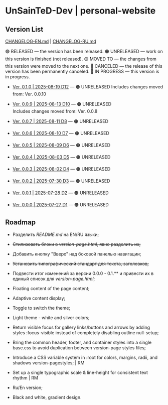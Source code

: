 # UnSainTeD-Dev | personal-website

## Version List

[CHANGELOG-EN.md](CHANGELOG-EN.md) | [CHANGELOG-RU.md](CHANGELOG-RU.md)

🟢 RELEASED — the version has been released.
🟠 UNRELEASED — work on this version is finished (not released).
🟡 MOVED TO — the changes from this version were moved to the next one.
🔴 CANCELED — the release of this version has been permanently canceled.
🔵 IN PROGRESS — this version is in progress.

- [Ver. 0.1.0 | 2025-08-19 D12](CHANGELOG-EN.md#ver-010--2025-08-19---unreleased) — 🟠 UNRELEASED
    Includes changes moved from: Ver. 0.0.10

- [Ver. 0.0.9 | 2025-08-13 D10](CHANGELOG-EN.md#ver-009--2025-08-13---unreleased) — 🟠 UNRELEASED  
    Includes changes moved from: Ver. 0.0.8
- [Ver. 0.0.7 | 2025-08-11 D8](CHANGELOG-EN.md#ver-007--2025-08-11---unreleased) — 🟠 UNRELEASED
- [Ver. 0.0.6 | 2025-08-10 D7](CHANGELOG-EN.md#ver-006--2025-08-10---unreleased) — 🟠 UNRELEASED
- [Ver. 0.0.5 | 2025-08-09 D6](CHANGELOG-EN.md#ver-005--2025-08-09---unreleased) — 🟠 UNRELEASED
- [Ver. 0.0.4 | 2025-08-03 D5](CHANGELOG-EN.md#ver-004--2025-08-03---unreleased) — 🟠 UNRELEASED
- [Ver. 0.0.3 | 2025-08-02 D4](CHANGELOG-EN.md#ver-003--2025-08-02---unreleased) — 🟠 UNRELEASED
- [Ver. 0.0.2 | 2025-07-30 D3](CHANGELOG-EN.md#ver-002--2025-07-30---unreleased) — 🟠 UNRELEASED
- [Ver. 0.0.1 | 2025-07-28 D2](CHANGELOG-EN.md#ver-001--2025-07-28---unreleased) — 🟠 UNRELEASED
- [Ver. 0.0.0 | 2025-07-27 D1](CHANGELOG-EN.md#ver-000--2025-07-27---unreleased) — 🟠 UNRELEASED

## Roadmap

- Разделить *README.md* на EN/RU языки;
- ~~Стилизовать блоки в *version-page.html*, явно разделить их;~~
- Добавить кнопку "Вверх" над боковой панелью навигации;
- ~~Установить типографический стандарт для текста, заголовков;~~
- Подвести итог изменений за версии 0.0.0 - 0.1.** и привести их в единый список для *version-page.html*;

- Floating content of the page content;
- Adaptive content display;
- Toggle to switch the theme;
- Light theme - white and silver colors;
- Return visible focus for gallery links/buttons and arrows by adding styles :focus-visible instead of completely disabling outline null-setup;
- Bring the common header, footer, and container styles into a single base.css to avoid duplication between version-page styles files;
- Introduce a CSS variable system in :root for colors, margins, radii, and shadows version-pagestyles; | RM
- Set up a single typographic scale & line-height for consistent text rhythm | RM
- Ru/En version;
- Black and white, gradient design.